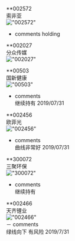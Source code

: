 **002572  
索非亚  
!["002572"](http://www.alphadiscover.com/marketstate/cn_CSI300_stock/img/002572.SZ.png)  
- comments
    holding 


**002027  
分众传媒  
!["002027"](http://www.alphadiscover.com/marketstate/cn_CSI300_stock/img/002027.SZ.png)  

**00503  
国新健康  
!["00503"](http://www.alphadiscover.com/marketstate/cn_CSI300_stock/img/000503.SZ.png)  
- comments  
    继续持有 2019/07/31

**002456  
欧菲光  
!["002456"](http://www.alphadiscover.com/marketstate/cn_CSI300_stock/img/002456.SZ.png)

- comments  
    曲线非常好 2019/07/31

**300072  
三聚环保  
!["300072"](http://www.alphadiscover.com/marketstate/cn_CSI300_stock/img/300072.SZ.png)
- comments  
     继续持有

**002466  
天齐锂业  
!["002466"](http://www.alphadiscover.com/marketstate/cn_CSI300_stock/img/002466.SZ.png)  
－ comments  
     绿线向下 有风险 2019/7/31  





    
